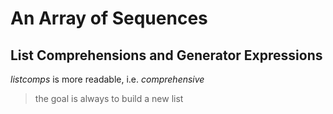 # An Array of Sequences
## List Comprehensions and Generator Expressions

*listcomps* is more readable, i.e. *comprehensive*

> the goal is always to build a new list
